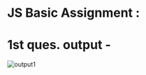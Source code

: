 # JS Basic Assignment :

# 1st ques. output -

![output1](https://user-images.githubusercontent.com/105339279/174460459-5f406da6-7601-4fcd-b3e9-1d8dda82bb7f.png)
